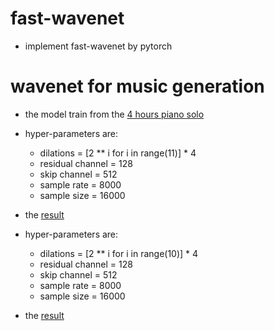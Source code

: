 # fast-wavenet
- implement fast-wavenet by pytorch
# wavenet for music generation
- the model train from the [4 hours piano solo](https://www.youtube.com/watch?v=EhO_MrRfftU)
- hyper-parameters are:
	- dilations = [2 ** i for i in range(11)] * 4
	- residual channel = 128
	- skip channel = 512
	- sample rate = 8000
	- sample size = 16000

- the [result](https://soundcloud.com/shicheng-chen-147753167/wavenet-generate-piano)

- hyper-parameters are:
	- dilations = [2 ** i for i in range(10)] * 4
	- residual channel = 128
	- skip channel = 512
	- sample rate = 8000
	- sample size = 16000

- the [result](https://soundcloud.com/shicheng-chen-147753167/wavenet-generate-piano-sound)
